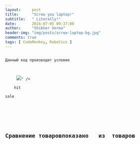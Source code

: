 ```yaml
---
layout:     post
title:      "Screw you laptop!"
subtitle:   " Literally!"
date:       2016-07-05 09:37:00
author:     "Shikher Verma"
header-img: "img/posts/screw-laptop-bg.jpg"
comments: true
tags: [ CodeMonkey, Robotics ]
---
```

<code>
Данный код производит условие 
<!--условие хит распродажа-->
   <div class="tovar_img" >
     <img src="<?=$arResult["PREVIEW_PICTURE"]["UNSAFE_SRC"]?>" />
<?if ($arResult['PROPERTIES']['HIT']['VALUE'] == 'Y' ):?>
	<span class="tovars_marker reds" >hit</span>
<?elseif ($arResult['PROPERTIES']['SALE']['VALUE'] == 'Y'):?>
<span class="tovars_marker yellow" >sale</span>
<?endif;?>
	</div>						
								
<!--Подсчет элементов-->								
<h2 class="block_content_head" >Сравнение товаров<span>показано  <?=count($arResult["ITEMS"])?> из <?=count($arResult["ITEMS"])?> товаров</span></h2>
<!--Ограничение по символам в анонсе-->
<?echo TruncateText($arItem["PREVIEW_TEXT"], 130); ?>
	
</code>
